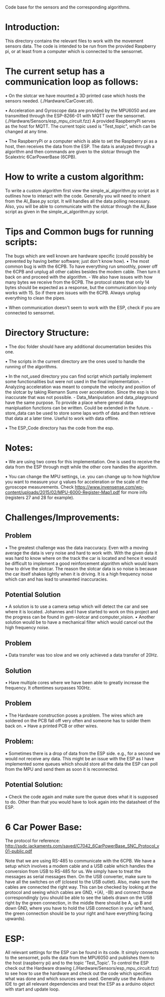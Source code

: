 Code base for the sensors and the corresponding algorithms.

Introduction:
=============
This directory contains the relevant files to work with the movement sensors data.
The code is intended to be run from the provided Raspberry pi, or at least from a computer which is connected to the
sensornet.


The current setup has a communication loop as follows:
======================================================
• On the slotcar we have mounted a 3D printed case which hosts the sensors needed. (./Hardware/CarCover.stl).

• Acceleration and Gyroscope data are provided by the MPU6050
and are transmitted through the ESP-8266-01 with MQTT over the sensornet. (./Hardware/Sensors/esp_mpu_circuit.fzz)
A provided RaspberryPi serves as the host for MQTT. The current topic used is "Test_topic", which can be
changed at any time.

• The RaspberryPi or a computer which is able to set the Raspberry pi as a host,
then receives the data from the ESP. The data is analyzed through a algorithm and then commands are given
to the slotcar through the Scalextric 6CarPowerBase (6CPB).


How to write a custom algorithm:
================================
To write a custom algorithm first view the simple_ai_algorithm.py script as it outlines how to interact with the code.
Generally you will need to inherit from the AI_Base.py script. It will handles all the data polling necessary. Also,
you will be able to communicate with the slotcar through the AI_Base script as
given in the simple_ai_algorithm.py script.


Tips and Common bugs for running scripts:
=========================================
The bugs which are well known are hardware specific (could possibly be prevented by having better software; just don't
know how).
• The most common bug is with the 6CPB. To have everything run smoothly, power off the 6CPB and unplug all other
cables besides the modem cable. Then turn it back on and proceed with the algorithm.
    - We also have issues with how many bytes we receive from the 6CPB. The protocol states that only 14 bytes should be
    expected as a response, but the communication loop only works with 15. So if there are issues with the 6CPB.
    Always unplug everything to clean the pipes.

• When communication doesn't seem to work with the ESP, check if you are connected to sensornet.

Directory Structure:
====================

• The doc folder should have any additional documentation besides this one.

• The scripts in the current directory are the ones used to handle the running of the algorithms.

• In the not_used directory you can find script which partially implement some functionalities but were not used in the
final implementation.
    - Analyzing acceleration was meant to compute the velocity and position of the slotcar by taking Riemann Sums over
    acceleration. Since the esp is too inaccurate that was not possible.
    - Data_Manipulation and data_playground have the same purpose. To provide a place where general data manipluation
    functions can be written. Could be extended in the future.
    -store_data can be used to store some laps worth of data and then retrieve that data at a later time.
    Useful to work with data offline.

• The ESP_Code directory has the code from the esp.


Notes:
======
• We are using two cores for this implementation. One is used to receive the data from the ESP through mqtt while
the other core handles the algorithm.

• You can change the MPU settings, i.e. you can change up to how high/low you want to measure your g values for
acceleration or the scale of the gyroscope measurements. Check
 https://www.invensense.com/wp-content/uploads/2015/02/MPU-6000-Register-Map1.pdf for more info (registers 27 and 28
 for example).

Challenges/Improvements:
========================
Problem
-------
• The greatest challenge was the data inaccuracy. Even with a moving average the data is very noise and hard to
work with. With the given data it was hard to know where on the track the car is located and hence it would be difficult
to implement a good reinforcement algorithm which would learn how to drive the slotcar.
The reason the slotcar data is so noise is because the car itself shakes lightly when it is driving. It is a high
frequency noise which can and has lead to unwanted inaccuracies.

Potential Solution
------------------
• A solution is to use a camera setup which will detect the car and see where it is located. Johannes and I have started
to work on this project and the progress can be found in gym-slotcar and computer_vision.
• Another solution would be to have a mechanical filter which would cancel out the high frequency noise.

Problem
-------
• Data transfer was too slow and we only achieved a data transfer of 20Hz.

Solution
--------
• Have multiple cores where we have been able to greatly increase the frequency. It oftentimes surpasses 100Hz.

Problem
-------
• The Hardware construction poses a problem. The wires which are soldered on the PCB fall off very often and
someone has to solder them back on.
• Have a printed PCB or other wires.

Problem:
--------
• Sometimes there is a drop of data from the ESP side. e.g., for a second we would not receive any data.
This might be an issue with the ESP as I have implemented some queues which should store all the data the ESP
can poll from the MPU and send them as soon it is reconnected.

Potential Solution:
-------------------
• Check the code again and make sure the queue does what it is supposed to do. Other than that you would have to look
again into the datasheet of the ESP.


6 Car Power Base:
=================
The protocol for reference: http://ssdc.jackaments.com/saved/C7042_6CarPowerBase_SNC_Protocol_v01-public.pdf

Note that we are using RS-485 to communicate with the 6CPB. We have a setup which involves a modem cable and a
USB cable which handles the conversion from USB to RS-485 for us. We simply have to treat the messages as serial
messages then. On the USB converter, make sure to have all the switches on off (closest to the USB outlet). Also,
make sure the cables are connected the right way. This can be checked by looking at the protocol and seeing which
cables are GND, +(A), -(B) and connect those correspondingly (you should be able to see the labels drawn on
the USB right by the green connection, in the middle there should be A, up B and down GND, where
you have to hold the USB connection in your left hand, the green connection should be to your right
and have everything facing upwards).


ESP:
====
All relevant settings for the ESP can be found in its code. It simply connects to the sensornet, polls the
data from the MPU6050 and publishes them to the host (raspberry pi) and to the topic 'Test_Topic'.
To control the ESP check out the Hardware drawing (./Hardware/Sensors/esp_mpu_circuit.fzz) to see how to use
the hardware and check out the code which specifies
what was done and which sources were used. Generally use the Arduino IDE to get all relevant dependencies and treat the
ESP as a arduino object with start and update loop.

